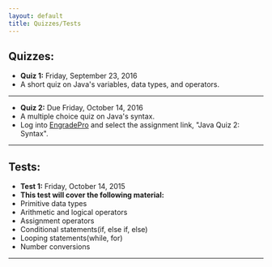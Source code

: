 ```yaml
---
layout: default
title: Quizzes/Tests
---
```

## Quizzes:

+ **Quiz 1:** Friday, September 23, 2016
+ A short quiz on Java's variables, data types, and operators.

---

+ **Quiz 2:** Due Friday, October 14, 2016
+ A multiple choice quiz on Java's syntax.
+ Log into [EngradePro](http://www.engradepro.com) and select the assignment
link, "Java Quiz 2: Syntax".

---

## Tests:

+ **Test 1:** Friday, October 14, 2015
+ **This test will cover the following material:**
+ Primitive data types
+ Arithmetic and logical operators
+ Assignment operators
+ Conditional statements(if, else if, else)
+ Looping statements(while, for)
+ Number conversions

---

<!--
+ **Test 1:** Thursday, October 15, 2015
+ **This test will cover the following material:** Barron's Textbook, Chapter 1. Blue Pelican Textbook, Lessons 1, 2, 4, 8, 9, 11, 14.
+ **The following topics will not be covered:** Javadoc Comments, Final Variables, Comparing Floating-Point Numbers, The For-Each Loop, Errors and Exceptions.

---

+ **Test 2:** Monday, November 16, 2015
+ **This test will cover the following material:** Barron's Textbook, Chapter 2. Blue Pelican Textbook, Lessons 15, 33.
+ **The following topics will not be covered:** static variables, static methods, and the `this` keyword.
-->

